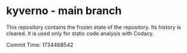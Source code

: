 # kyverno - main branch

This repository contains the frozen state of the repository.
Its history is cleared. It is used only for static code
analysis with Codacy.

Commit Time: 1734468542